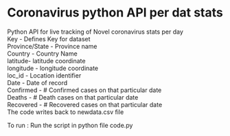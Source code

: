 # Coronavirus python API per dat stats
Python API for live tracking of Novel coronavirus stats per day  
Key - Defines Key for dataset  
Province/State - Province name  
Country - Country Name  
latitude- latitude coordinate  
longitude - longitude coordinate  
loc_id - Location identifier  
Date - Date of record  
Confirmed - # Confirmed cases on that particular date  
Deaths - # Death cases on that particular date  
Recovered - # Recovered cases on that particular date  
The code writes back to newdata.csv file  

To run :
Run the script in python file code.py 
